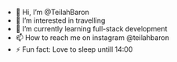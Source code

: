- 👋 Hi, I’m @TeilahBaron
- 👀 I’m interested in travelling
- 🌱 I’m currently learning full-stack development
- 📫 How to reach me on instagram @teilahbaron
- ⚡ Fun fact: Love to sleep untill 14:00 


